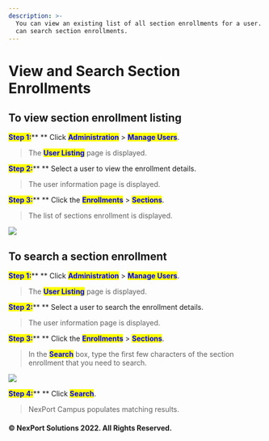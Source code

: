 ```yaml
---
description: >-
  You can view an existing list of all section enrollments for a user. Also, you
  can search section enrollments.
---
```


# View and Search Section Enrollments

## **To view section enrollment listing**

<mark style="color:blue;">**Step 1:**</mark>**  **  Click <mark style="color:blue;">**Administration**</mark> <mark style="color:blue;"></mark><mark style="color:blue;"></mark> > <mark style="color:blue;">**Manage Users**</mark>.

> The <mark style="color:blue;">**User Listing**</mark> page is displayed.

<mark style="color:blue;">**Step 2:**</mark>**  ** Select a user to view the enrollment details.

> The user information page is displayed.

<mark style="color:blue;">**Step 3:**</mark>**  **  Click the <mark style="color:blue;">**Enrollments**</mark> > <mark style="color:blue;">**Sections**</mark>.

> The list of sections enrollment is displayed.

![](https://www.nexportcampus.com/Content/Guides/aweb/Content/Resources/Images/Manage\_Users/Enrollment\_Sections\_View\_550x173.png)

## **To search a section enrollment**

<mark style="color:blue;">**Step 1:**</mark>**  **  Click <mark style="color:blue;">**Administration**</mark> > <mark style="color:blue;">**Manage Users**</mark>.

> The <mark style="color:blue;">**User Listing**</mark> page is displayed.

<mark style="color:blue;">**Step 2:**</mark>**  **  Select a user to search the enrollment details.

> The user information page is displayed.

<mark style="color:blue;">**Step 3:**</mark>**  **  Click the <mark style="color:blue;">**Enrollments**</mark> > <mark style="color:blue;">**Sections**</mark>.

> In the <mark style="color:blue;">**Search**</mark> box, type the first few characters of the section enrollment that you need to search.

![](https://www.nexportcampus.com/Content/Guides/aweb/Content/Resources/Images/Manage\_Users/Enrollment\_Sections\_Search\_550x105.png)

<mark style="color:blue;">**Step 4:**</mark>**  **  Click <mark style="color:blue;">**Search**</mark>.

> NexPort Campus populates matching results.

#### © NexPort Solutions 2022. All Rights Reserved.
